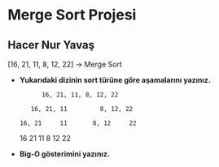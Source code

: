 # Merge Sort Projesi

## Hacer Nur Yavaş

[16, 21, 11, 8, 12, 22] -> Merge Sort

- **Yukarıdaki dizinin sort türüne göre aşamalarını yazınız.**

            16, 21, 11, 8, 12, 22

         16, 21, 11         8, 12, 22

      16, 21     11       8, 12     22

  16   21   11         8   12    22

   

    
- **Big-O gösterimini yazınız.**
